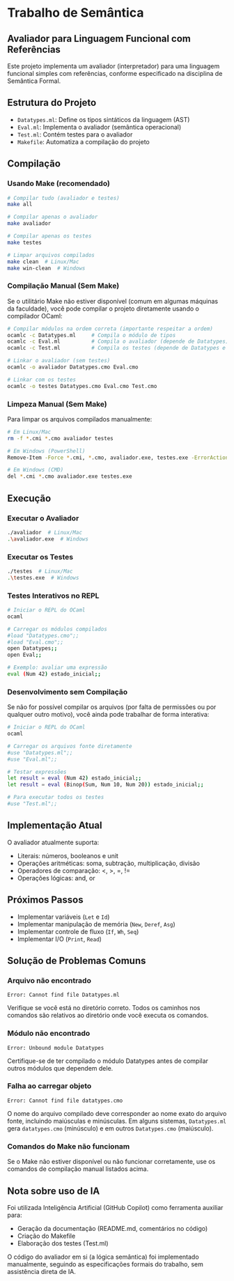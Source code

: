 # Trabalho de Semântica

## Avaliador para Linguagem Funcional com Referências

Este projeto implementa um avaliador (interpretador) para uma linguagem funcional simples com referências, 
conforme especificado na disciplina de Semântica Formal.

## Estrutura do Projeto

- `Datatypes.ml`: Define os tipos sintáticos da linguagem (AST)
- `Eval.ml`: Implementa o avaliador (semântica operacional)
- `Test.ml`: Contém testes para o avaliador
- `Makefile`: Automatiza a compilação do projeto

## Compilação

### Usando Make (recomendado)

```bash
# Compilar tudo (avaliador e testes)
make all

# Compilar apenas o avaliador
make avaliador

# Compilar apenas os testes
make testes

# Limpar arquivos compilados
make clean  # Linux/Mac
make win-clean  # Windows
```

### Compilação Manual (Sem Make)

Se o utilitário Make não estiver disponível (comum em algumas máquinas da faculdade), você pode compilar o projeto diretamente usando o compilador OCaml:

```bash
# Compilar módulos na ordem correta (importante respeitar a ordem)
ocamlc -c Datatypes.ml     # Compila o módulo de tipos
ocamlc -c Eval.ml          # Compila o avaliador (depende de Datatypes)
ocamlc -c Test.ml          # Compila os testes (depende de Datatypes e Eval)

# Linkar o avaliador (sem testes)
ocamlc -o avaliador Datatypes.cmo Eval.cmo

# Linkar com os testes
ocamlc -o testes Datatypes.cmo Eval.cmo Test.cmo
```

### Limpeza Manual (Sem Make)

Para limpar os arquivos compilados manualmente:

```bash
# Em Linux/Mac
rm -f *.cmi *.cmo avaliador testes

# Em Windows (PowerShell)
Remove-Item -Force *.cmi, *.cmo, avaliador.exe, testes.exe -ErrorAction SilentlyContinue

# Em Windows (CMD)
del *.cmi *.cmo avaliador.exe testes.exe
```

## Execução

### Executar o Avaliador

```bash
./avaliador  # Linux/Mac
.\avaliador.exe  # Windows
```

### Executar os Testes

```bash
./testes  # Linux/Mac
.\testes.exe  # Windows
```

### Testes Interativos no REPL

```bash
# Iniciar o REPL do OCaml
ocaml

# Carregar os módulos compilados
#load "Datatypes.cmo";;
#load "Eval.cmo";;
open Datatypes;;
open Eval;;

# Exemplo: avaliar uma expressão
eval (Num 42) estado_inicial;;
```

### Desenvolvimento sem Compilação

Se não for possível compilar os arquivos (por falta de permissões ou por qualquer outro motivo), você ainda pode trabalhar de forma interativa:

```bash
# Iniciar o REPL do OCaml
ocaml

# Carregar os arquivos fonte diretamente
#use "Datatypes.ml";;
#use "Eval.ml";;

# Testar expressões
let result = eval (Num 42) estado_inicial;;
let result = eval (Binop(Sum, Num 10, Num 20)) estado_inicial;;

# Para executar todos os testes
#use "Test.ml";;
```

## Implementação Atual

O avaliador atualmente suporta:
- Literais: números, booleanos e unit
- Operações aritméticas: soma, subtração, multiplicação, divisão
- Operadores de comparação: <, >, =, !=
- Operações lógicas: and, or

## Próximos Passos

- Implementar variáveis (`Let` e `Id`)
- Implementar manipulação de memória (`New`, `Deref`, `Asg`)
- Implementar controle de fluxo (`If`, `Wh`, `Seq`)
- Implementar I/O (`Print`, `Read`)

## Solução de Problemas Comuns

### Arquivo não encontrado
```
Error: Cannot find file Datatypes.ml
```
Verifique se você está no diretório correto. Todos os caminhos nos comandos são relativos ao diretório onde você executa os comandos.

### Módulo não encontrado
```
Error: Unbound module Datatypes
```
Certifique-se de ter compilado o módulo Datatypes antes de compilar outros módulos que dependem dele.

### Falha ao carregar objeto
```
Error: Cannot find file datatypes.cmo
```
O nome do arquivo compilado deve corresponder ao nome exato do arquivo fonte, incluindo maiúsculas e minúsculas. Em alguns sistemas, `Datatypes.ml` gera `datatypes.cmo` (minúsculo) e em outros `Datatypes.cmo` (maiúsculo).

### Comandos do Make não funcionam
Se o Make não estiver disponível ou não funcionar corretamente, use os comandos de compilação manual listados acima.

## Nota sobre uso de IA

Foi utilizada Inteligência Artificial (GitHub Copilot) como ferramenta auxiliar para:
- Geração da documentação (README.md, comentários no código)
- Criação do Makefile
- Elaboração dos testes (Test.ml)

O código do avaliador em si (a lógica semântica) foi implementado manualmente, seguindo as especificações formais do trabalho, sem assistência direta de IA.